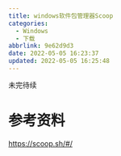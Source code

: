 ```yaml
---
title: windows软件包管理器Scoop
categories:
  - Windows
  - 下载
abbrlink: 9e62d9d3
date: 2022-05-05 16:23:37
updated: 2022-05-05 16:25:48
---
```

未完待续
# 参考资料
https://scoop.sh/#/
